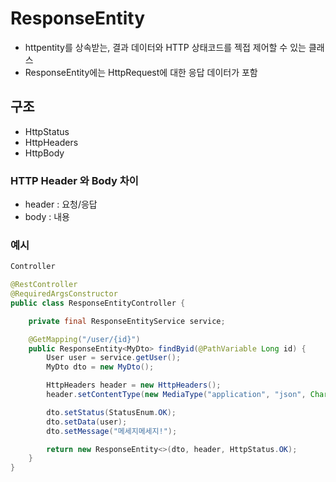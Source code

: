 # ResponseEntity
  - httpentity를 상속받는, 결과 데이터와 HTTP 상태코드를 젝접 제어할 수 있는 클래스
  - ResponseEntity에는 HttpRequest에 대한 응답 데이터가 포함
## 구조
  - HttpStatus
  - HttpHeaders
  - HttpBody
### HTTP Header 와 Body 차이
  - header : 요청/응답
  - body : 내용

### 예시
```java
Controller

@RestController
@RequiredArgsConstructor
public class ResponseEntityController {

    private final ResponseEntityService service;

    @GetMapping("/user/{id}")
    public ResponseEntity<MyDto> findByid(@PathVariable Long id) {
        User user = service.getUser();
        MyDto dto = new MyDto();

        HttpHeaders header = new HttpHeaders();
        header.setContentType(new MediaType("application", "json", Charset.forName("UTF-8")));

        dto.setStatus(StatusEnum.OK);
        dto.setData(user);
        dto.setMessage("메세지메세지!");

        return new ResponseEntity<>(dto, header, HttpStatus.OK);
    }
}

```
